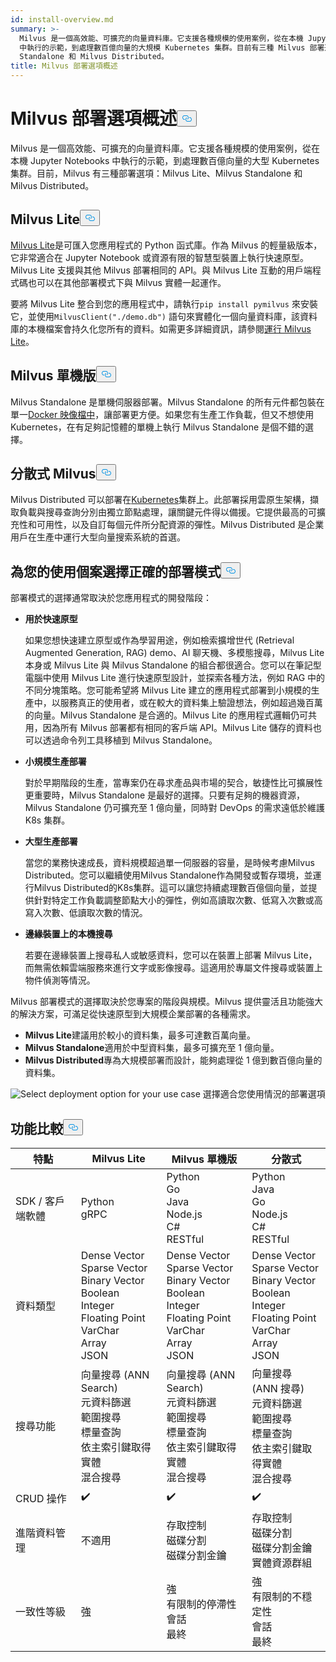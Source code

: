 ```yaml
---
id: install-overview.md
summary: >-
  Milvus 是一個高效能、可擴充的向量資料庫。它支援各種規模的使用案例，從在本機 Jupyter Notebooks
  中執行的示範，到處理數百億向量的大規模 Kubernetes 集群。目前有三種 Milvus 部署選項_Milvus Lite、Milvus
  Standalone 和 Milvus Distributed。
title: Milvus 部署選項概述
---
```

<h1 id="Overview-of-Milvus-Deployment-Options" class="common-anchor-header">Milvus 部署選項概述<button data-href="#Overview-of-Milvus-Deployment-Options" class="anchor-icon" translate="no">
      <svg translate="no"
        aria-hidden="true"
        focusable="false"
        height="20"
        version="1.1"
        viewBox="0 0 16 16"
        width="16"
      >
        <path
          fill="#0092E4"
          fill-rule="evenodd"
          d="M4 9h1v1H4c-1.5 0-3-1.69-3-3.5S2.55 3 4 3h4c1.45 0 3 1.69 3 3.5 0 1.41-.91 2.72-2 3.25V8.59c.58-.45 1-1.27 1-2.09C10 5.22 8.98 4 8 4H4c-.98 0-2 1.22-2 2.5S3 9 4 9zm9-3h-1v1h1c1 0 2 1.22 2 2.5S13.98 12 13 12H9c-.98 0-2-1.22-2-2.5 0-.83.42-1.64 1-2.09V6.25c-1.09.53-2 1.84-2 3.25C6 11.31 7.55 13 9 13h4c1.45 0 3-1.69 3-3.5S14.5 6 13 6z"
        ></path>
      </svg>
    </button></h1><p>Milvus 是一個高效能、可擴充的向量資料庫。它支援各種規模的使用案例，從在本機 Jupyter Notebooks 中執行的示範，到處理數百億向量的大型 Kubernetes 集群。目前，Milvus 有三種部署選項：Milvus Lite、Milvus Standalone 和 Milvus Distributed。</p>
<h2 id="Milvus-Lite" class="common-anchor-header">Milvus Lite<button data-href="#Milvus-Lite" class="anchor-icon" translate="no">
      <svg translate="no"
        aria-hidden="true"
        focusable="false"
        height="20"
        version="1.1"
        viewBox="0 0 16 16"
        width="16"
      >
        <path
          fill="#0092E4"
          fill-rule="evenodd"
          d="M4 9h1v1H4c-1.5 0-3-1.69-3-3.5S2.55 3 4 3h4c1.45 0 3 1.69 3 3.5 0 1.41-.91 2.72-2 3.25V8.59c.58-.45 1-1.27 1-2.09C10 5.22 8.98 4 8 4H4c-.98 0-2 1.22-2 2.5S3 9 4 9zm9-3h-1v1h1c1 0 2 1.22 2 2.5S13.98 12 13 12H9c-.98 0-2-1.22-2-2.5 0-.83.42-1.64 1-2.09V6.25c-1.09.53-2 1.84-2 3.25C6 11.31 7.55 13 9 13h4c1.45 0 3-1.69 3-3.5S14.5 6 13 6z"
        ></path>
      </svg>
    </button></h2><p><a href="https://milvus.io/docs/milvus_lite.md">Milvus Lite</a>是可匯入您應用程式的 Python 函式庫。作為 Milvus 的輕量級版本，它非常適合在 Jupyter Notebook 或資源有限的智慧型裝置上執行快速原型。Milvus Lite 支援與其他 Milvus 部署相同的 API。與 Milvus Lite 互動的用戶端程式碼也可以在其他部署模式下與 Milvus 實體一起運作。</p>
<p>要將 Milvus Lite 整合到您的應用程式中，請執行<code translate="no">pip install pymilvus</code> 來安裝它，並使用<code translate="no">MilvusClient(&quot;./demo.db&quot;)</code> 語句來實體化一個向量資料庫，該資料庫的本機檔案會持久化您所有的資料。如需更多詳細資訊，請參閱<a href="https://milvus.io/docs/milvus_lite.md">運行 Milvus Lite</a>。</p>
<h2 id="Milvus-Standalone" class="common-anchor-header">Milvus 單機版<button data-href="#Milvus-Standalone" class="anchor-icon" translate="no">
      <svg translate="no"
        aria-hidden="true"
        focusable="false"
        height="20"
        version="1.1"
        viewBox="0 0 16 16"
        width="16"
      >
        <path
          fill="#0092E4"
          fill-rule="evenodd"
          d="M4 9h1v1H4c-1.5 0-3-1.69-3-3.5S2.55 3 4 3h4c1.45 0 3 1.69 3 3.5 0 1.41-.91 2.72-2 3.25V8.59c.58-.45 1-1.27 1-2.09C10 5.22 8.98 4 8 4H4c-.98 0-2 1.22-2 2.5S3 9 4 9zm9-3h-1v1h1c1 0 2 1.22 2 2.5S13.98 12 13 12H9c-.98 0-2-1.22-2-2.5 0-.83.42-1.64 1-2.09V6.25c-1.09.53-2 1.84-2 3.25C6 11.31 7.55 13 9 13h4c1.45 0 3-1.69 3-3.5S14.5 6 13 6z"
        ></path>
      </svg>
    </button></h2><p>Milvus Standalone 是單機伺服器部署。Milvus Standalone 的所有元件都包裝在單一<a href="https://milvus.io/docs/install_standalone-docker.md">Docker 映像檔中</a>，讓部署更方便。如果您有生產工作負載，但又不想使用 Kubernetes，在有足夠記憶體的單機上執行 Milvus Standalone 是個不錯的選擇。</p>
<h2 id="Milvus-Distributed" class="common-anchor-header">分散式 Milvus<button data-href="#Milvus-Distributed" class="anchor-icon" translate="no">
      <svg translate="no"
        aria-hidden="true"
        focusable="false"
        height="20"
        version="1.1"
        viewBox="0 0 16 16"
        width="16"
      >
        <path
          fill="#0092E4"
          fill-rule="evenodd"
          d="M4 9h1v1H4c-1.5 0-3-1.69-3-3.5S2.55 3 4 3h4c1.45 0 3 1.69 3 3.5 0 1.41-.91 2.72-2 3.25V8.59c.58-.45 1-1.27 1-2.09C10 5.22 8.98 4 8 4H4c-.98 0-2 1.22-2 2.5S3 9 4 9zm9-3h-1v1h1c1 0 2 1.22 2 2.5S13.98 12 13 12H9c-.98 0-2-1.22-2-2.5 0-.83.42-1.64 1-2.09V6.25c-1.09.53-2 1.84-2 3.25C6 11.31 7.55 13 9 13h4c1.45 0 3-1.69 3-3.5S14.5 6 13 6z"
        ></path>
      </svg>
    </button></h2><p>Milvus Distributed 可以部署在<a href="https://milvus.io/docs/install_cluster-milvusoperator.md">Kubernetes</a>集群上。此部署採用雲原生架構，擷取負載與搜尋查詢分別由獨立節點處理，讓關鍵元件得以備援。它提供最高的可擴充性和可用性，以及自訂每個元件所分配資源的彈性。Milvus Distributed 是企業用戶在生產中運行大型向量搜索系統的首選。</p>
<h2 id="Choose-the-Right-Deployment-for-Your-Use-Case" class="common-anchor-header">為您的使用個案選擇正確的部署模式<button data-href="#Choose-the-Right-Deployment-for-Your-Use-Case" class="anchor-icon" translate="no">
      <svg translate="no"
        aria-hidden="true"
        focusable="false"
        height="20"
        version="1.1"
        viewBox="0 0 16 16"
        width="16"
      >
        <path
          fill="#0092E4"
          fill-rule="evenodd"
          d="M4 9h1v1H4c-1.5 0-3-1.69-3-3.5S2.55 3 4 3h4c1.45 0 3 1.69 3 3.5 0 1.41-.91 2.72-2 3.25V8.59c.58-.45 1-1.27 1-2.09C10 5.22 8.98 4 8 4H4c-.98 0-2 1.22-2 2.5S3 9 4 9zm9-3h-1v1h1c1 0 2 1.22 2 2.5S13.98 12 13 12H9c-.98 0-2-1.22-2-2.5 0-.83.42-1.64 1-2.09V6.25c-1.09.53-2 1.84-2 3.25C6 11.31 7.55 13 9 13h4c1.45 0 3-1.69 3-3.5S14.5 6 13 6z"
        ></path>
      </svg>
    </button></h2><p>部署模式的選擇通常取決於您應用程式的開發階段：</p>
<ul>
<li><p><strong>用於快速原型</strong></p>
<p>如果您想快速建立原型或作為學習用途，例如檢索擴增世代 (Retrieval Augmented Generation, RAG) demo、AI 聊天機、多模態搜尋，Milvus Lite 本身或 Milvus Lite 與 Milvus Standalone 的組合都很適合。您可以在筆記型電腦中使用 Milvus Lite 進行快速原型設計，並探索各種方法，例如 RAG 中的不同分塊策略。您可能希望將 Milvus Lite 建立的應用程式部署到小規模的生產中，以服務真正的使用者，或在較大的資料集上驗證想法，例如超過幾百萬的向量。Milvus Standalone 是合適的。Milvus Lite 的應用程式邏輯仍可共用，因為所有 Milvus 部署都有相同的客戶端 API。Milvus Lite 儲存的資料也可以透過命令列工具移植到 Milvus Standalone。</p></li>
<li><p><strong>小規模生產部署</strong></p>
<p>對於早期階段的生產，當專案仍在尋求產品與市場的契合，敏捷性比可擴展性更重要時，Milvus Standalone 是最好的選擇。只要有足夠的機器資源，Milvus Standalone 仍可擴充至 1 億向量，同時對 DevOps 的需求遠低於維護 K8s 集群。</p></li>
<li><p><strong>大型生產部署</strong></p>
<p>當您的業務快速成長，資料規模超過單一伺服器的容量，是時候考慮Milvus Distributed。您可以繼續使用Milvus Standalone作為開發或暫存環境，並運行Milvus Distributed的K8s集群。這可以讓您持續處理數百億個向量，並提供針對特定工作負載調整節點大小的彈性，例如高讀取次數、低寫入次數或高寫入次數、低讀取次數的情況。</p></li>
<li><p><strong>邊緣裝置上的本機搜尋</strong></p>
<p>若要在邊緣裝置上搜尋私人或敏感資料，您可以在裝置上部署 Milvus Lite，而無需依賴雲端服務來進行文字或影像搜尋。這適用於專屬文件搜尋或裝置上物件偵測等情況。</p></li>
</ul>
<p>Milvus 部署模式的選擇取決於您專案的階段與規模。Milvus 提供靈活且功能強大的解決方案，可滿足從快速原型到大規模企業部署的各種需求。</p>
<ul>
<li><strong>Milvus Lite</strong>建議用於較小的資料集，最多可達數百萬向量。</li>
<li><strong>Milvus Standalone</strong>適用於中型資料集，最多可擴充至 1 億向量。</li>
<li><strong>Milvus Distributed</strong>專為大規模部署而設計，能夠處理從 1 億到數百億向量的資料集。</li>
</ul>
<p>
  
   <span class="img-wrapper"> <img translate="no" src="/docs/v2.5.x/assets/select-deployment-option.png" alt="Select deployment option for your use case" class="doc-image" id="select-deployment-option-for-your-use-case" />
   </span> <span class="img-wrapper"> <span>選擇適合您使用情況的部署選項</span> </span></p>
<h2 id="Comparison-on-functionalities" class="common-anchor-header">功能比較<button data-href="#Comparison-on-functionalities" class="anchor-icon" translate="no">
      <svg translate="no"
        aria-hidden="true"
        focusable="false"
        height="20"
        version="1.1"
        viewBox="0 0 16 16"
        width="16"
      >
        <path
          fill="#0092E4"
          fill-rule="evenodd"
          d="M4 9h1v1H4c-1.5 0-3-1.69-3-3.5S2.55 3 4 3h4c1.45 0 3 1.69 3 3.5 0 1.41-.91 2.72-2 3.25V8.59c.58-.45 1-1.27 1-2.09C10 5.22 8.98 4 8 4H4c-.98 0-2 1.22-2 2.5S3 9 4 9zm9-3h-1v1h1c1 0 2 1.22 2 2.5S13.98 12 13 12H9c-.98 0-2-1.22-2-2.5 0-.83.42-1.64 1-2.09V6.25c-1.09.53-2 1.84-2 3.25C6 11.31 7.55 13 9 13h4c1.45 0 3-1.69 3-3.5S14.5 6 13 6z"
        ></path>
      </svg>
    </button></h2><table>
<thead>
<tr><th>特點</th><th>Milvus Lite</th><th>Milvus 單機版</th><th>分散式</th></tr>
</thead>
<tbody>
<tr><td>SDK / 客戶端軟體</td><td>Python<br/>gRPC</td><td>Python<br/>Go<br/>Java<br/>Node.js<br/>C#<br/>RESTful</td><td>Python<br/>Java<br/>Go<br/>Node.js<br/>C#<br/>RESTful</td></tr>
<tr><td>資料類型</td><td>Dense Vector<br/>Sparse Vector<br/>Binary Vector<br/>Boolean<br/>Integer<br/>Floating Point<br/>VarChar<br/>Array<br/>JSON</td><td>Dense Vector<br/>Sparse Vector<br/>Binary Vector<br/>Boolean<br/>Integer<br/>Floating Point<br/>VarChar<br/>Array<br/>JSON</td><td>Dense Vector<br/>Sparse Vector<br/>Binary Vector<br/>Boolean<br/>Integer<br/>Floating Point<br/>VarChar<br/>Array<br/>JSON</td></tr>
<tr><td>搜尋功能</td><td>向量搜尋 (ANN Search)<br/>元資料篩選<br/>範圍搜尋<br/>標量查詢<br/>依主索引鍵取得實體<br/>混合搜尋</td><td>向量搜尋 (ANN Search)<br/>元資料篩選<br/>範圍搜尋<br/>標量查詢<br/>依主索引鍵取得實體<br/>混合搜尋</td><td>向量搜尋 (ANN 搜尋)<br/>元資料篩選<br/>範圍搜尋<br/>標量查詢<br/>依主索引鍵取得實體<br/>混合搜尋</td></tr>
<tr><td>CRUD 操作</td><td>✔️</td><td>✔️</td><td>✔️</td></tr>
<tr><td>進階資料管理</td><td>不適用</td><td>存取控制<br/>磁碟分割<br/>磁碟分割金鑰</td><td>存取控制<br/>磁碟分割<br/>磁碟分割金鑰<br/>實體資源群組</td></tr>
<tr><td>一致性等級</td><td>強</td><td>強<br/>有限制的停滯性<br/>會話<br/>最終</td><td>強<br/>有限制的不穩定性<br/>會話<br/>最終</td></tr>
</tbody>
</table>
